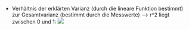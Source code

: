 - Verhältnis der erklärten Varianz (durch die lineare Funktion bestimmt) zur Gesamtvarianz (bestimmt durch die Messwerte)
--> r^2 liegt zwischen 0 und 1:
![](Pasted%20image%2020240530110309.png)
